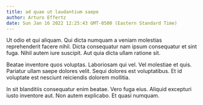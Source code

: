 ```yaml
---
title: ad quae ut laudantium saepe
author: Arturo Effertz
date: Sun Jan 16 2022 12:25:43 GMT-0500 (Eastern Standard Time)
---
```

Ut odio et qui aliquam. Qui dicta numquam a veniam molestias reprehenderit facere nihil. Dicta consequatur nam ipsum consequatur et sint fuga. Nihil autem iure suscipit. Aut quia dicta ullam ratione sit.

 Beatae inventore quos voluptas. Laboriosam qui vel. Vel molestiae et quis. Pariatur ullam saepe dolores velit. Sequi dolores est voluptatibus. Et id voluptate est nesciunt reiciendis dolorem mollitia.

 In sit blanditiis consequatur enim beatae. Vero fuga eius. Aliquid excepturi iusto inventore aut. Non autem explicabo. Et quasi numquam.